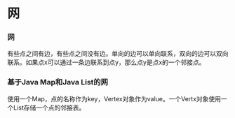 # 网

### 网

有些点之间有边，有些点之间没有边。单向的边可以单向联系，双向的边可以双向联系。如果点x可以通过一条边联系到点y，那么点y是点x的一个邻接点。

### 基于Java Map和Java List的网

使用一个Map，点的名称作为key，Vertex对象作为value。一个Vertx对象使用一个List存储一个点的邻接表。
